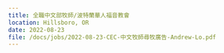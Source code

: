 ```yaml
---
title: 全職中文部牧師/波特蘭華人福音教會
location: Hillsboro, OR
date: 2022-08-23
file: /docs/jobs/2022-08-23-CEC-中文牧師尋牧廣告-Andrew-Lo.pdf
---
```


